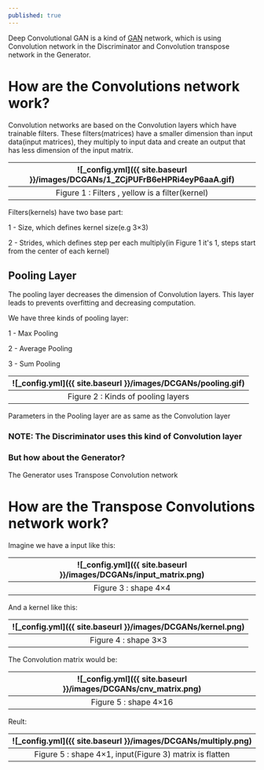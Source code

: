 ```yaml
---
published: true
---
```

Deep Convolutional GAN is a kind of [GAN](https://manishemirani.github.io/Generative-Adversarial-Networks/) network, which is using Convolution network in the Discriminator and Convolution transpose network in the Generator.


# How are the Convolutions network work?
Convolution networks are based on the Convolution layers which have trainable filters. These filters(matrices) have a smaller dimension than input data(input matrices), they multiply to input data and create an output that has less dimension of the input matrix.

|![_config.yml]({{ site.baseurl }}/images/DCGANs/1_ZCjPUFrB6eHPRi4eyP6aaA.gif)|
|:--:| 
| Figure 1 : Filters , yellow is a filter(kernel)|


Filters(kernels) have two base part:

1 - Size, which defines kernel size(e.g 3×3)

2 - Strides, which defines step per each multiply(in Figure 1 it's 1, steps start from the center of each kernel)

## Pooling Layer

The pooling layer decreases the dimension of Convolution layers. This layer leads to prevents overfitting and decreasing computation.

We have three kinds of pooling layer:

1 - Max Pooling

2 - Average Pooling

3 - Sum Pooling

|![_config.yml]({{ site.baseurl }}/images/DCGANs/pooling.gif)|
|:--:| 
| Figure 2 : Kinds of pooling layers|

Parameters in the Pooling layer are as same as the Convolution layer

### NOTE: The Discriminator uses this kind of Convolution layer


### But how about the Generator?

The Generator uses Transpose Convolution network

# How are the Transpose Convolutions network work?

Imagine we have a input like this:

|![_config.yml]({{ site.baseurl }}/images/DCGANs/input_matrix.png)|
|:--:| 
| Figure 3 : shape 4×4|


And a kernel like this:

|![_config.yml]({{ site.baseurl }}/images/DCGANs/kernel.png)|
|:--:| 
| Figure 4 : shape 3×3|


The Convolution matrix would be:

|![_config.yml]({{ site.baseurl }}/images/DCGANs/cnv_matrix.png)|
|:--:| 
| Figure 5 : shape 4×16|


Reult:

|![_config.yml]({{ site.baseurl }}/images/DCGANs/multiply.png)|
|:--:| 
| Figure 5 : shape 4×1, input(Figure 3) matrix is flatten|
